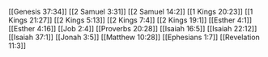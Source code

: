 [[Genesis 37:34]]
[[2 Samuel 3:31]]
[[2 Samuel 14:2]]
[[1 Kings 20:23]]
[[1 Kings 21:27]]
[[2 Kings 5:13]]
[[2 Kings 7:4]]
[[2 Kings 19:1]]
[[Esther 4:1]]
[[Esther 4:16]]
[[Job 2:4]]
[[Proverbs 20:28]]
[[Isaiah 16:5]]
[[Isaiah 22:12]]
[[Isaiah 37:1]]
[[Jonah 3:5]]
[[Matthew 10:28]]
[[Ephesians 1:7]]
[[Revelation 11:3]]
